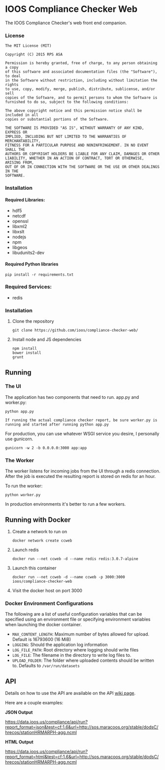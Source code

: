 IOOS Compliance Checker Web
===========================

The IOOS Compliance Checker's web front end companion.

### License

```
The MIT License (MIT)

Copyright (C) 2015 RPS ASA

Permission is hereby granted, free of charge, to any person obtaining a copy
of this software and associated documentation files (the "Software"), to deal
in the Software without restriction, including without limitation the rights
to use, copy, modify, merge, publish, distribute, sublicense, and/or sell
copies of the Software, and to permit persons to whom the Software is
furnished to do so, subject to the following conditions:

The above copyright notice and this permission notice shall be included in all
copies or substantial portions of the Software.

THE SOFTWARE IS PROVIDED "AS IS", WITHOUT WARRANTY OF ANY KIND, EXPRESS OR
IMPLIED, INCLUDING BUT NOT LIMITED TO THE WARRANTIES OF MERCHANTABILITY,
FITNESS FOR A PARTICULAR PURPOSE AND NONINFRINGEMENT. IN NO EVENT SHALL THE
AUTHORS OR COPYRIGHT HOLDERS BE LIABLE FOR ANY CLAIM, DAMAGES OR OTHER
LIABILITY, WHETHER IN AN ACTION OF CONTRACT, TORT OR OTHERWISE, ARISING FROM,
OUT OF OR IN CONNECTION WITH THE SOFTWARE OR THE USE OR OTHER DEALINGS IN THE
SOFTWARE.
```


### Installation

#### Required Libraries:

 - hdf5
 - netcdf
 - openssl
 - libxml2
 - libxslt
 - nodejs
 - npm
 - libgeos
 - libudunits2-dev


 #### Required Python libraries
 ```
 pip install -r requirements.txt
```

### Required Services:

 - redis

### Installation

1. Clone the repository
   ```
   git clone https://github.com/ioos/compliance-checker-web/
   ```

2. Install node and JS dependencies
   ```
   npm install
   bower install
   grunt
   ```

## Running

### The UI

The application has two components that need to run. app.py and worker.py:

```
python app.py

If running the actual compliance checker report, be sure worker.py is running and started after running python app.py
```

For production, you can use whatever WSGI service you desire, I personally use gunicorn.

```
gunicorn -w 2 -b 0.0.0.0:3000 app:app
```

### The Worker

The worker listens for incoming jobs from the UI through a redis connection.
After the job is executed the resulting report is stored on redis for an hour.

To run the worker:

```
python worker.py
```

In production environments it's better to run a few workers.


## Running with Docker

1. Create a network to run on
   ```
   docker network create ccweb
   ```

2. Launch redis
   ```
   docker run --net ccweb -d --name redis redis:3.0.7-alpine
   ```

3. Launch this container
   ```
   docker run --net ccweb -d --name ccweb -p 3000:3000 ioos/compliance-checker-web
   ```

4. Visit the docker host on port 3000


### Docker Environment Configurations

The following are a list of useful configuration variables that can be
specified using an environment file or specifying environment variables when
launching the docker container.

- `MAX_CONTENT_LENGTH`: Maximum number of bytes allowed for upload. Default is 16793600 (16 MiB)
- `LOGGING`: Should the application log information
- `LOG_FILE_PATH`: Root directory where logging should write files
- `LOG_FILE`: The filename in the directory to write log files to.
- `UPLOAD_FOLDER`: The folder where uploaded contents should be written to. Defaults to `/var/run/datasets`

## API

Details on how to use the API are
available on the API [wiki page](https://github.com/ioos/compliance-checker-web/wiki/API).

Here are a couple examples:

**JSON Output**

https://data.ioos.us/compliance/api/run?report_format=json&test=cf:1.6&url=http://sos.maracoos.org/stable/dodsC/hrecos/stationHRMARPH-agg.ncml

**HTML Output**

https://data.ioos.us/compliance/api/run?report_format=html&test=cf:1.6&url=http://sos.maracoos.org/stable/dodsC/hrecos/stationHRMARPH-agg.ncml

